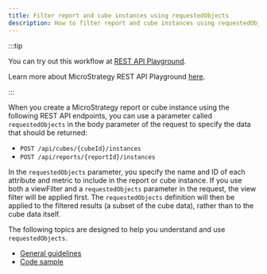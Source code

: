 ```yaml
---
title: Filter report and cube instances using requestedObjects
description: How to filter report and cube instances using requestedObjects.
---
```


:::tip

You can try out this workflow at [REST API Playground](https://www.postman.com/microstrategysdk/workspace/microstrategy-rest-api/folder/16131298-2650c93b-4797-4fa7-86cc-f38d0c43971e?ctx=documentation).

Learn more about MicroStrategy REST API Playground [here](/docs/getting-started/playground.md).

:::

When you create a MicroStrategy report or cube instance using the following REST API endpoints, you can use a parameter called `requestedObjects` in the body parameter of the request to specify the data that should be returned:

- `POST /api/cubes/{cubeId}/instances`
- `POST /api/reports/{reportId}/instances`

In the `requestedObjects` parameter, you specify the name and ID of each attribute and metric to include in the report or cube instance. If you use both a viewFilter and a `requestedObjects` parameter in the request, the view filter will be applied first. The `requestedObjects` definition will then be applied to the filtered results (a subset of the cube data), rather than to the cube data itself.

The following topics are designed to help you understand and use `requestedObjects`.

- [General guidelines](./general-guidelines.md)
- [Code sample](./code-sample.md)
